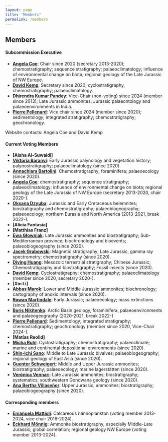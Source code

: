```yaml
---
layout: page
title: "Members"
permalink: /members
---
```

## Members
#### Subcommission Executive

* **[Angela Coe](http://www.open.ac.uk/people/alc8#tab1)**: Chair since 2020 (secretary 2013-2020); chemostratigraphy; sequence stratigraphy; palaeoclimatology; influence of environmental change on biota; regional geology of the Late Jurassic of NW Europe.
* **[David Kemp](https://www.researchgate.net/profile/David_Kemp4)**: Secretary since 2020; cyclostratigraphy, chemostratigraphy; palaeoclimatology.
* **[Dhirendra Kumar Pandey](https://www.researchgate.net/profile/Dhirendra_Pandey2)**: Vice-Chair (non-voting) since 2024 (member since 2013); Late Jurassic ammonites; Jurassic palaeontology and palaeoenvironments in India.
* **[Pierre Pellenard](https://pellenard.wordpress.com/)**: Vice chair since 2024 (member since 2020); sedimentology; integrated stratigraphy; chemostratigraphy; geochronology.


Website contacts: Angela Coe and David Kemp

#### Current Voting Members

* **[Aisha Al-Suwaidi]**
* **[Viktória Baranyi](https://www.researchgate.net/profile/Viktoria_Baranyi)**: Early Jurassic palynology and vegetation history; palynostratigraphy; palaeoclimatology (since 2020).
* **[Annachiara Bartolini](https://paleo.mnhn.fr/fr/annuaire/annachiara-bartolini-394)**: Chemostratigraphy; foraminifera; palaeoecology (since 2020).
* **[Angela Coe](http://www.open.ac.uk/people/alc8#tab1)**: chemostratigraphy; sequence stratigraphy; palaeoclimatology; influence of environmental change on biota; regional geology of the Late Jurassic of NW Europe (secretary 2013-2020, chair 2020-).
* **[Oksana Dzyuba](http://www.ipgg.sbras.ru/en/person/ipgg-dzyubaos)**: Jurassic and Early Cretaceous belemnites; biostratigraphy and chemostratigraphy; palaeobiogeography; palaeoecology; northern Eurasia and North America (2013-2021, break 2022-).
* **[Alicia Fantasia]**
* **[Matthias Franz]**
* **[Ewa Głowniak](https://www.geo.uw.edu.pl/pl/dr-hab-ewa-glowniak)**: Late Jurassic ammonites and biostratigraphy; Sub-Mediterranean province; biochronology and bioevents; palaeobiogeography (since 2020).
* **[Jacek Grabowski](https://publons.com/researcher/2782283/jacek-grabowski/)**: Magnetic stratigraphy; Late Jurassic, gamma ray spectrometry; chemostratigraphy (since 2020).
* **[Diying Huang](http://sourcedb.nigpas.cas.cn/en/ywrck/200907/t20090728_2280913.html)**: Mesozoic terrestrial stratigraphy; Chinese Jurassic; Chemostratigraphy and biostratigraphy; Fossil insects (since 2020).
* **[David Kemp](https://www.researchgate.net/profile/David_Kemp4)**: Cyclostratigraphy; chemostratigraphy; palaeoclimatology (member since 2020, secretary 2020-).
* **[Xin Li]**
* **[Abbas Marok](https://abbasmarok.univ-tlemcen.dz/)**: Lower and Middle Jurassic ammonites; biochronology; cartography of anoxic intervals (since 2020).
* **[Rowan Martindale](https://www.jsg.utexas.edu/martindale/)**: Early Jurassic; palaeoecology; mass extinctions (since 2020).
* **[Boris Nikitenko](http://www.ipgg.sbras.ru/en/institute/staff/nikitenkobl)**: Arctic Basin geology, foraminifera, palaeoenvironments and palaeogeography (2020-2021, break 2022-)
* **[Pierre Pellenard](https://pellenard.wordpress.com/)**: Sedimentology; integrated stratigraphy; chemostratigraphy; geochronology (member since 2020, Vice-Chair 2024-).
* **[Matías Reolid]**
* **[Micha Ruhl](http://www.tcd.ie/Geology/people/ruhlm/)**: Cyclostratigraphy; chemostratigraphy; palaeoclimate; marine and continental depositional environments (since 2020).
* **[Shin-ichi Sano](https://www.researchgate.net/profile/Shin-ichi_Sano)**: Middle to Late Jurassic bivalves; palaeobiogeography; regional geology of East Asia (since 2020).
* **[Guenter Schweigert](https://naturkundemuseum-bw.de/en/research/paleontology/department-paleontology/guenter-schweigert)**: Middle and Upper Jurassic ammonites; biostratigraphy; palaeoecology; marine lagerstätten (since 2020).
* **[Verónica Vennari](https://www.researchgate.net/profile/Veronica_Vennari)**: Late Jurassic ammonites; biostratigraphy; systematics; southwestern Gondwana geology (since 2020).
* **[Ana Bertha Villaseñor](https://www.geologia.unam.mx/comunidad-igl/villasenor-martinez-ab)**: Upper Jurassic; ammonites; biostratigraphy; palaeobiogeography (since 2020).

#### Corresponding members
* **[Emanuela Mattioli](http://lgltpe.ens-lyon.fr/ressources/pages-perso/MATTIOLI%20Emanuela/)**: Calcareous nannoplankton (voting member 2013-2024, vice chair 2016-2024).
* **[Eckhard Mönnig](http://www.stratigraphie.de/)**: Ammonite biostratigraphy, especially Middle-Late Jurassic; global correlation; regional geology NW Europe (voting member 2013-2024).
